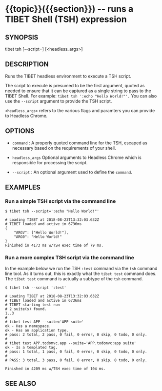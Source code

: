 {{topic}}({{section}}) -- runs a TIBET Shell (TSH) expression
=============================================

## SYNOPSIS

tibet tsh [--script=]<command> [<headless_args>]

## DESCRIPTION

Runs the TIBET headless environment to execute a TSH script.

The script to execute is presumed to be the first argument, quoted as
needed to ensure that it can be captured as a single string to pass to
the TIBET Shell. For example: `tibet tsh ':echo "Hello World!"'.`
You can also use the `--script` argument to provide the TSH script.

`<headless_args>` refers to the various flags and paramters you can
provide to Headless Chrome.

## OPTIONS

  * `command` :
    A properly quoted command line for the TSH, escaped as necessary based on
the requirements of your shell.

  * `headless_args`
    Optional arguments to Headless Chrome which is responsible for processing
the script.

  * `--script` :
    An optional argument used to define the `command`.

## EXAMPLES

### Run a simple TSH script via the command line

    $ tibet tsh --script=':echo "Hello World!"'

    # Loading TIBET at 2018-08-23T13:32:03.632Z
    # TIBET loaded and active in 6736ms
    {
        "ARGV": ["Hello World!"],
        "ARG0": "Hello World!"
    }
    Finished in 4173 ms w/TSH exec time of 79 ms.

### Run a more complex TSH script via the command line

In the example below we run the TSH `:test` command via the `tsh` command line
tool. As it turns out, this is exactly what the `tibet test` command does. The
`tibet test` command is actually a subtype of the `tsh` command.

    $ tibet tsh --script ':test'

    # Loading TIBET at 2018-08-23T13:32:03.632Z
    # TIBET loaded and active in 6736ms
    # TIBET starting test run
    # 2 suite(s) found.
    1..3
    #
    # tibet test APP --suite='APP suite'
    ok - Has a namespace.
    ok - Has an application type.
    # pass: 2 total, 2 pass, 0 fail, 0 error, 0 skip, 0 todo, 0 only.
    #
    # tibet test APP.todomvc.app --suite='APP.todomvc:app suite'
    ok - Is a templated tag.
    # pass: 1 total, 1 pass, 0 fail, 0 error, 0 skip, 0 todo, 0 only.
    #
    # PASS: 3 total, 3 pass, 0 fail, 0 error, 0 skip, 0 todo, 0 only.

    Finished in 4209 ms w/TSH exec time of 104 ms.

## SEE ALSO
